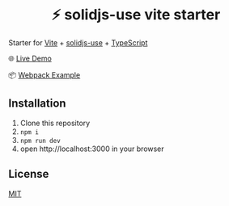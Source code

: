 <h1 align='center'>⚡️ solidjs-use vite starter</h1>

Starter for [Vite](https://github.com/vuejs/vite) + [solidjs-use](https://github.com/solidjs-use/solidjs-use) + [TypeScript](https://www.typescriptlang.org/)

🌐 [Live Demo](https://vueuse-vite-starter.netlify.app/)

📦 [Webpack Example](https://github.com/vueuse/vueuse-vue3-example)

## Installation

1. Clone this repository
2. `npm i`
3. `npm run dev`
4. open http://localhost:3000 in your browser

## License

[MIT](http://opensource.org/licenses/MIT)
